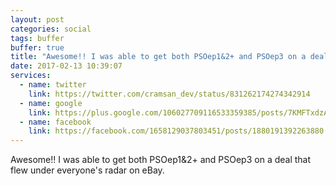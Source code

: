 ```yaml
---
layout: post
categories: social
tags: buffer
buffer: true
title: "Awesome!! I was able to get both PSOep1&2+ and PSOep3 on a deal that flew under everyone's radar on eBay."
date: 2017-02-13 10:39:07
services: 
  - name: twitter
    link: https://twitter.com/cramsan_dev/status/831262174274342914
  - name: google
    link: https://plus.google.com/106027709116533359385/posts/7KMFTxdzAz5
  - name: facebook
    link: https://facebook.com/1658129037803451/posts/1880191392263880
---
```

Awesome!! I was able to get both PSOep1&amp;2+ and PSOep3 on a deal that flew under everyone&#039;s radar on eBay.
